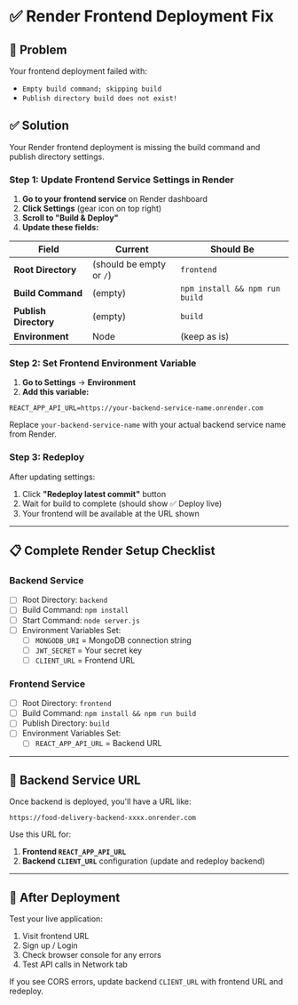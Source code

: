 # ✅ Render Frontend Deployment Fix

## 🔴 Problem
Your frontend deployment failed with:
- `Empty build command; skipping build`
- `Publish directory build does not exist!`

## ✅ Solution

Your Render frontend deployment is missing the build command and publish directory settings.

### Step 1: Update Frontend Service Settings in Render

1. **Go to your frontend service** on Render dashboard
2. **Click Settings** (gear icon on top right)
3. **Scroll to "Build & Deploy"**
4. **Update these fields:**

| Field | Current | Should Be |
|-------|---------|-----------|
| **Root Directory** | (should be empty or `/`) | `frontend` |
| **Build Command** | (empty) | `npm install && npm run build` |
| **Publish Directory** | (empty) | `build` |
| **Environment** | Node | (keep as is) |

### Step 2: Set Frontend Environment Variable

1. **Go to Settings** → **Environment**
2. **Add this variable:**

```
REACT_APP_API_URL=https://your-backend-service-name.onrender.com
```

Replace `your-backend-service-name` with your actual backend service name from Render.

### Step 3: Redeploy

After updating settings:
1. Click **"Redeploy latest commit"** button
2. Wait for build to complete (should show ✅ Deploy live)
3. Your frontend will be available at the URL shown

---

## 📋 Complete Render Setup Checklist

### Backend Service
- [ ] Root Directory: `backend`
- [ ] Build Command: `npm install`
- [ ] Start Command: `node server.js`
- [ ] Environment Variables Set:
  - [ ] `MONGODB_URI` = MongoDB connection string
  - [ ] `JWT_SECRET` = Your secret key
  - [ ] `CLIENT_URL` = Frontend URL

### Frontend Service
- [ ] Root Directory: `frontend`
- [ ] Build Command: `npm install && npm run build`
- [ ] Publish Directory: `build`
- [ ] Environment Variables Set:
  - [ ] `REACT_APP_API_URL` = Backend URL

---

## 🔗 Backend Service URL

Once backend is deployed, you'll have a URL like:
```
https://food-delivery-backend-xxxx.onrender.com
```

Use this URL for:
1. **Frontend `REACT_APP_API_URL`**
2. **Backend `CLIENT_URL`** configuration (update and redeploy backend)

---

## 🧪 After Deployment

Test your live application:
1. Visit frontend URL
2. Sign up / Login
3. Check browser console for any errors
4. Test API calls in Network tab

If you see CORS errors, update backend `CLIENT_URL` with frontend URL and redeploy.

